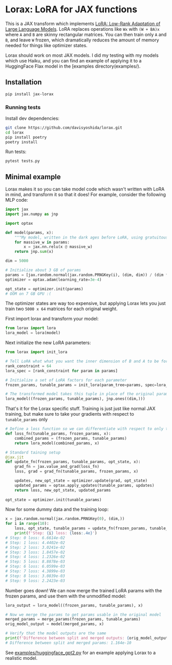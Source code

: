 # Lorax: LoRA for JAX functions
This is a JAX transform which implements [LoRA: Low-Rank Adaptation of Large Language Models](https://arxiv.org/abs/2106.09685). LoRA replaces operations like `Wx` with `(W + BA)x` where `A` and `B` are skinny rectangular matrices. You can then train only `A` and `B`, and leave `W` frozen, which dramatically reduces the amount of memory needed for things like optimizer states.

Lorax should work on most JAX models. I did my testing with my models which use Haiku, and you can find an example of applying it to a HuggingFace Flax model in the [examples directory(examples/).

## Installation 

```bash
pip install jax-lorax
```

### Running tests
Install dev dependencies:
```bash
git clone https://github.com/davisyoshida/lorax.git
cd lorax
pip install poetry
poetry install
```

Run tests:
```
pytest tests.py
```

## Minimal example
Lorax makes it so you can take model code which wasn't written with LoRA in mind, and transform it so that it does! For example, consider the following MLP code:

```python
import jax
import jax.numpy as jnp

import optax

def model(params, x):
    """My model, written in the dark ages before LoRA, using gratuitous amounts of VRAM when trained"""
    for massive_w in params:
        x = jax.nn.relu(x @ massive_w)
    return jnp.sum(x)

dim = 5000

# Initialize about 3 GB of params
params = [jax.random.normal(jax.random.PRNGKey(i), (dim, dim)) / (dim ** 0.5) for i in range(30)]
optimizer = optax.adam(learning_rate=3e-4)

opt_state = optimizer.init(params)
# OOM on 7 GB GPU :(
```

The optimizer states are way too expensive, but applying Lorax lets you just train two `5000 x 64` matrices for each original weight.

First import lorax and transform your model:
```python
from lorax import lora
lora_model = lora(model)
```

Next initialize the new LoRA parameters:
```python
from lorax import init_lora

# Tell LoRA what what you want the inner dimension of B and A to be for each parameter
rank_constraint = 64
lora_spec = [rank_constraint for param in params]

# Initialize a set of LoRA factors for each parameter
frozen_params, tunable_params = init_lora(param_tree=params, spec=lora_spec, rng=jax.random.PRNGKey(0))

# The transformed model takes this tuple in place of the original params
lora_model((frozen_params, tunable_params), jnp.ones((dim,)))
```

That's it for the Lorax specific stuff. Training is just just like normal JAX training, but make sure to take your gradients with respect to `tunable_params` only
```python
# Define a loss function so we can differentiate with respect to only the tunable params
def loss_fn(tunable_params, frozen_params, x):
    combined_params = (frozen_params, tunable_params)
    return lora_model(combined_params, x)

# Standard taining setup
@jax.jit
def update_fn(frozen_params, tunable_params, opt_state, x):
    grad_fn = jax.value_and_grad(loss_fn)
    loss, grad = grad_fn(tunable_params, frozen_params, x)

    updates, new_opt_state = optimizer.update(grad, opt_state)
    updated_params = optax.apply_updates(tunable_params, updates)
    return loss, new_opt_state, updated_params
    
opt_state = optimizer.init(tunable_params)
```

Now for some dummy data and the training loop:
```python
x = jax.random.normal(jax.random.PRNGKey(0), (dim,))
for i in range(10):
    loss, opt_state, tunable_params = update_fn(frozen_params, tunable_params, opt_state, x)
    print(f'Step: {i} loss: {loss:.4e}')
# Step: 0 loss: 6.6614e-02
# Step: 1 loss: 4.4402e-02
# Step: 2 loss: 3.0241e-02
# Step: 3 loss: 1.8457e-02
# Step: 4 loss: 1.2326e-02
# Step: 5 loss: 8.8878e-03
# Step: 6 loss: 6.0599e-03
# Step: 7 loss: 4.3899e-03
# Step: 8 loss: 3.0839e-03
# Step: 9 loss: 2.2423e-03
```

Number goes down! We can now merge the trained LoRA params with the frozen params, and use them with the unmodified model:
```python
lora_output = lora_model((frozen_params, tunable_params), x)

# Now we merge the params to get params usable in the original model
merged_params = merge_params(frozen_params, tunable_params)
orig_model_output = model(merged_params, x)

# Verify that the model outputs are the same
print(f'Difference between split and merged outputs: {orig_model_output - lora_output:.3e}')
# Difference between split and merged params: 1.164e-10
```

See [examples/huggingface_gpt2.py](examples/huggingface_gpt2.py) for an example applying Lorax to a realistic model.
